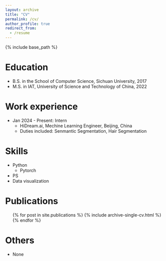 ```yaml
---
layout: archive
title: "CV"
permalink: /cv/
author_profile: true
redirect_from:
  - /resume
---
```


{% include base_path %}

Education
======
* B.S. in the School of Computer Science, Sichuan University, 2017
* M.S. in  IAT,  University of Science and Technology of China, 2022
<!-- * Ph.D in Version Control Theory, GitHub University, 2018 (expected) -->

Work experience
======
* Jan 2024 - Present: Intern
  * HiDream.ai, Mechine Learning Engineer, Beijing, China
  * Duties included: Senmantic Segmentation, Hair Segmentation
  
Skills
======
* Python
  * Pytorch
* PS
* Data visualization

Publications
======
  <ul>{% for post in site.publications %}
    {% include archive-single-cv.html %}
  {% endfor %}</ul>
  
Others
======
* None
